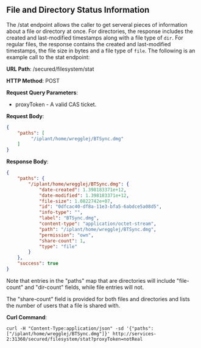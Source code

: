 File and Directory Status Information
-------------------------------------

The /stat endpoint allows the caller to get serveral pieces of information about a file or directory at once.  For directories, the response includes the created and last-modified timestamps along with a file type of `dir`.  For regular files, the response contains the created and last-modified timestamps, the file size in bytes and a file type of `file`.  The following is an example call to the stat endpoint:

__URL Path__: /secured/filesystem/stat

__HTTP Method__: POST

__Request Query Parameters__:

* proxyToken - A valid CAS ticket.

__Request Body__:

```json
{
    "paths": [
         "/iplant/home/wregglej/BTSync.dmg"
    ]
}
```

__Response Body__:
```json
{
    "paths": {
        "/iplant/home/wregglej/BTSync.dmg": {
            "date-created": 1.398183371e+12,
            "date-modified": 1.398183371e+12,
            "file-size": 1.0822742e+07,
            "id": "0dfcac40-df8a-11e3-bfa5-6abdce5a08d5",
            "info-type": "",
            "label": "BTSync.dmg",
            "content-type": "application/octet-stream",
            "path": "/iplant/home/wregglej/BTSync.dmg",
            "permission": "own",
            "share-count": 1,
            "type": "file"
        }
    },
    "success": true
}
```

Note that entries in the "paths" map that are directories will include "file-count" and "dir-count" fields, while file entries will not.

The "share-count" field is provided for both files and directories and lists the number of users that a file is shared with.

__Curl Command__:

    curl -H "Content-Type:application/json" -sd '{"paths":["/iplant/home/wregglej/BTSync.dmg"]}' http://services-2:31360/secured/filesystem/stat?proxyToken=notReal



